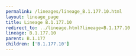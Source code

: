 ```yaml
---
permalink: /lineages/lineage_B.1.177.10.html
layout: lineage_page
title: Lineage B.1.177.10
redirect_to: ../lineage.html?lineage=B.1.177.10
lineage: B.1.177.10
parent: B.1.177
children: ['B.1.177.10']
---
```

